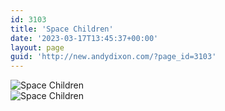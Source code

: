 ```yaml
---
id: 3103
title: 'Space Children'
date: '2023-03-17T13:45:37+00:00'
layout: page
guid: 'http://new.andydixon.com/?page_id=3103'
---
```


![Space Children](https://i0.wp.com/assets.g8x2.ldn.idrivee2-23.com/posters/Space%20Children%2001.jpg?w=1200&ssl=1 "Space Children")  
![Space Children](https://i0.wp.com/assets.g8x2.ldn.idrivee2-23.com/posters/Space%20Children%2002.jpg?w=1200&ssl=1 "Space Children")